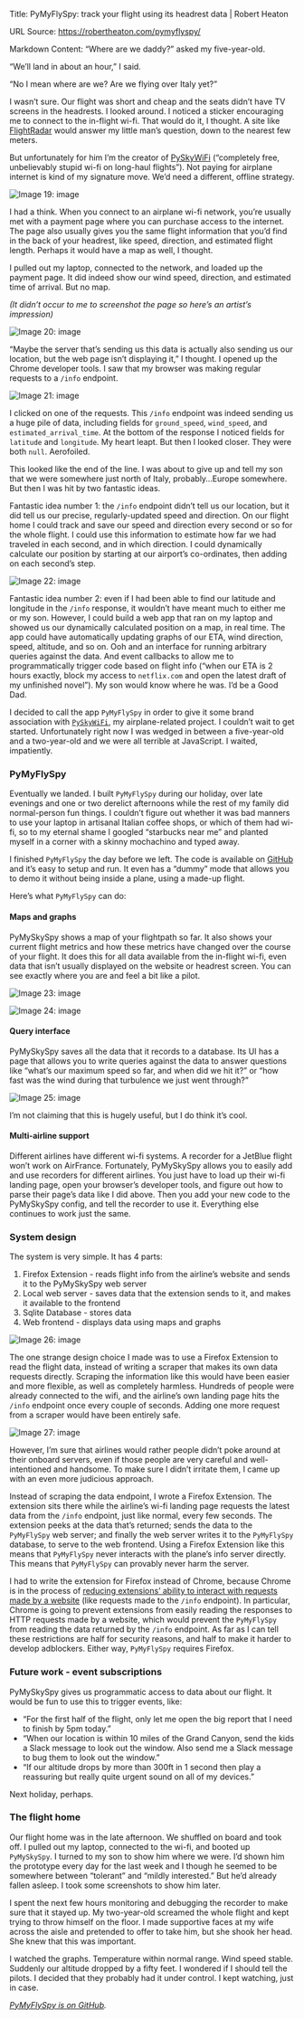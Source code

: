 Title: PyMyFlySpy: track your flight using its headrest data | Robert Heaton

URL Source: https://robertheaton.com/pymyflyspy/

Markdown Content:
“Where are we daddy?” asked my five-year-old.

“We’ll land in about an hour,” I said.

“No I mean where are we? Are we flying over Italy yet?”

I wasn’t sure. Our flight was short and cheap and the seats didn’t have TV screens in the headrests. I looked around. I noticed a sticker encouraging me to connect to the in-flight wi-fi. That would do it, I thought. A site like [FlightRadar](https://www.flightradar24.com/) would answer my little man’s question, down to the nearest few meters.

But unfortunately for him I’m the creator of [PySkyWiFi](https://robertheaton.com/pyskywifi/) (“completely free, unbelievably stupid wi-fi on long-haul flights”). Not paying for airplane internet is kind of my signature move. We’d need a different, offline strategy.

![Image 19: image](https://robertheaton.com/images/pymyflyspy/flight-radar.png)

I had a think. When you connect to an airplane wi-fi network, you’re usually met with a payment page where you can purchase access to the internet. The page also usually gives you the same flight information that you’d find in the back of your headrest, like speed, direction, and estimated flight length. Perhaps it would have a map as well, I thought.

I pulled out my laptop, connected to the network, and loaded up the payment page. It did indeed show our wind speed, direction, and estimated time of arrival. But no map.

_(It didn’t occur to me to screenshot the page so here’s an artist’s impression)_

![Image 20: image](https://robertheaton.com/images/pymyflyspy/wifilogin.png)

“Maybe the server that’s sending us this data is actually also sending us our location, but the web page isn’t displaying it,” I thought. I opened up the Chrome developer tools. I saw that my browser was making regular requests to a `/info` endpoint.

![Image 21: image](https://robertheaton.com/images/pymyflyspy/devtools-bigger.png)

I clicked on one of the requests. This `/info` endpoint was indeed sending us a huge pile of data, including fields for `ground_speed`, `wind_speed`, and `estimated_arrival_time`. At the bottom of the response I noticed fields for `latitude` and `longitude`. My heart leapt. But then I looked closer. They were both `null`. Aerofoiled.

This looked like the end of the line. I was about to give up and tell my son that we were somewhere just north of Italy, probably…Europe somewhere. But then I was hit by two fantastic ideas.

Fantastic idea number 1: the `/info` endpoint didn’t tell us our location, but it did tell us our precise, regularly-updated speed and direction. On our flight home I could track and save our speed and direction every second or so for the whole flight. I could use this information to estimate how far we had traveled in each second, and in which direction. I could dynamically calculate our position by starting at our airport’s co-ordinates, then adding on each second’s step.

![Image 22: image](https://robertheaton.com/images/pymyflyspy/arrows.png)

Fantastic idea number 2: even if I had been able to find our latitude and longitude in the `/info` response, it wouldn’t have meant much to either me or my son. However, I could build a web app that ran on my laptop and showed us our dynamically calculated position on a map, in real time. The app could have automatically updating graphs of our ETA, wind direction, speed, altitude, and so on. Ooh and an interface for running arbitrary queries against the data. And event callbacks to allow me to programmatically trigger code based on flight info (“when our ETA is 2 hours exactly, block my access to `netflix.com` and open the latest draft of my unfinished novel”). My son would know where he was. I’d be a Good Dad.

I decided to call the app `PyMyFlySpy` in order to give it some brand association with [`PySkyWiFi`](https://github.com/robert/PySkyWiFi), my airplane-related project. I couldn’t wait to get started. Unfortunately right now I was wedged in between a five-year-old and a two-year-old and we were all terrible at JavaScript. I waited, impatiently.

### PyMyFlySpy

Eventually we landed. I built `PyMyFlySpy` during our holiday, over late evenings and one or two derelict afternoons while the rest of my family did normal-person fun things. I couldn’t figure out whether it was bad manners to use your laptop in artisanal Italian coffee shops, or which of them had wi-fi, so to my eternal shame I googled “starbucks near me” and planted myself in a corner with a skinny mochachino and typed away.

I finished `PyMyFlySpy` the day before we left. The code is available on [GitHub](https://github.com/robert/PyMyFlySpy) and it’s easy to setup and run. It even has a “dummy” mode that allows you to demo it without being inside a plane, using a made-up flight.

Here’s what `PyMyFlySpy` can do:

#### Maps and graphs

PyMySkySpy shows a map of your flightpath so far. It also shows your current flight metrics and how these metrics have changed over the course of your flight. It does this for all data available from the in-flight wi-fi, even data that isn’t usually displayed on the website or headrest screen. You can see exactly where you are and feel a bit like a pilot.

![Image 23: image](https://robertheaton.com/images/pymyflyspy/ss-main.png)

![Image 24: image](https://robertheaton.com/images/pymyflyspy/ss-graphs.png)

#### Query interface

PyMySkySpy saves all the data that it records to a database. Its UI has a page that allows you to write queries against the data to answer questions like “what’s our maximum speed so far, and when did we hit it?” or “how fast was the wind during that turbulence we just went through?”

![Image 25: image](https://robertheaton.com/images/pymyflyspy/ss-query.png)

I’m not claiming that this is hugely useful, but I do think it’s cool.

#### Multi-airline support

Different airlines have different wi-fi systems. A recorder for a JetBlue flight won’t work on AirFrance. Fortunately, PyMySkySpy allows you to easily add and use recorders for different airlines. You just have to load up their wi-fi landing page, open your browser’s developer tools, and figure out how to parse their page’s data like I did above. Then you add your new code to the PyMySkySpy config, and tell the recorder to use it. Everything else continues to work just the same.

### System design

The system is very simple. It has 4 parts:

1.  Firefox Extension - reads flight info from the airline’s website and sends it to the PyMySkySpy web server
2.  Local web server - saves data that the extension sends to it, and makes it available to the frontend
3.  Sqlite Database - stores data
4.  Web frontend - displays data using maps and graphs

![Image 26: image](https://robertheaton.com/images/pymyflyspy/systems-diagram-2024-11-19.png)

The one strange design choice I made was to use a Firefox Extension to read the flight data, instead of writing a scraper that makes its own data requests directly. Scraping the information like this would have been easier and more flexible, as well as completely harmless. Hundreds of people were already connected to the wifi, and the airline’s own landing page hits the `/info` endpoint once every couple of seconds. Adding one more request from a scraper would have been entirely safe.

![Image 27: image](https://robertheaton.com/images/pymyflyspy/100s.png)

However, I’m sure that airlines would rather people didn’t poke around at their onboard servers, even if those people are very careful and well-intentioned and handsome. To make sure I didn’t irritate them, I came up with an even more judicious approach.

Instead of scraping the data endpoint, I wrote a Firefox Extension. The extension sits there while the airline’s wi-fi landing page requests the latest data from the `/info` endpoint, just like normal, every few seconds. The extension peeks at the data that’s returned; sends the data to the `PyMyFlySpy` web server; and finally the web server writes it to the `PyMyFlySpy` database, to serve to the web frontend. Using a Firefox Extension like this means that `PyMyFlySpy` never interacts with the plane’s info server directly. This means that `PyMyFlySpy` can provably never harm the server.

I had to write the extension for Firefox instead of Chrome, because Chrome is in the process of [reducing extensions’ ability to interact with requests made by a website](https://brave.com/blog/brave-shields-manifest-v3/#whats-the-issue-with-manifest-v3) (like requests made to the `/info` endpoint). In particular, Chrome is going to prevent extensions from easily reading the responses to HTTP requests made by a website, which would prevent the `PyMyFlySpy` from reading the data returned by the `/info` endpoint. As far as I can tell these restrictions are half for security reasons, and half to make it harder to develop adblockers. Either way, `PyMyFlySpy` requires Firefox.

### Future work - event subscriptions

PyMySkySpy gives us programmatic access to data about our flight. It would be fun to use this to trigger events, like:

*   “For the first half of the flight, only let me open the big report that I need to finish by 5pm today.”
*   “When our location is within 10 miles of the Grand Canyon, send the kids a Slack message to look out the window. Also send me a Slack message to bug them to look out the window.”
*   “If our altitude drops by more than 300ft in 1 second then play a reassuring but really quite urgent sound on all of my devices.”

Next holiday, perhaps.

### The flight home

Our flight home was in the late afternoon. We shuffled on board and took off. I pulled out my laptop, connected to the wi-fi, and booted up `PyMySkySpy`. I turned to my son to show him where we were. I’d shown him the prototype every day for the last week and I though he seemed to be somewhere between “tolerant” and “mildly interested.” But he’d already fallen asleep. I took some screenshots to show him later.

I spent the next few hours monitoring and debugging the recorder to make sure that it stayed up. My two-year-old screamed the whole flight and kept trying to throw himself on the floor. I made supportive faces at my wife across the aisle and pretended to offer to take him, but she shook her head. She knew that this was important.

I watched the graphs. Temperature within normal range. Wind speed stable. Suddenly our altitude dropped by a fifty feet. I wondered if I should tell the pilots. I decided that they probably had it under control. I kept watching, just in case.

_[PyMyFlySpy is on GitHub](https://github.com/robert/PyMyFlySpy)._
